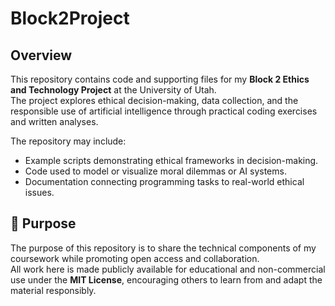 # Block2Project

## Overview
This repository contains code and supporting files for my **Block 2 Ethics and Technology Project** at the University of Utah.  
The project explores ethical decision-making, data collection, and the responsible use of artificial intelligence through practical coding exercises and written analyses.  

The repository may include:
- Example scripts demonstrating ethical frameworks in decision-making.
- Code used to model or visualize moral dilemmas or AI systems.
- Documentation connecting programming tasks to real-world ethical issues.

## 🧭 Purpose
The purpose of this repository is to share the technical components of my coursework while promoting open access and collaboration.  
All work here is made publicly available for educational and non-commercial use under the **MIT License**, encouraging others to learn from and adapt the material responsibly.
